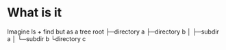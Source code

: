 
# What is it

Imagine ls + find but as a tree
root
├─directory a
├─directory b
│ ├─subdir a
│ └─subdir b
└directory c
